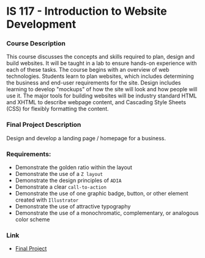 # IS 117 - Introduction to Website Development

### Course Description
<p>
  This course discusses the concepts and skills required to plan, design and build websites. It will be taught in a lab to ensure hands-on experience with each of these tasks. The course begins with an overview of web technologies. Students learn to plan websites, which includes determining the business and end-user requirements for the site. Design includes learning to develop "mockups" of how the site will look and how people will use it. The major tools for building websites will be industry standard HTML and XHTML to describe webpage content, and Cascading Style Sheets (CSS) for flexibly formatting the content.
</p>

### Final Project Description
<p>
  Design and develop a landing page / homepage for a business.
</p>

### Requirements: 
* Demonstrate the golden ratio within the layout<br />
* Demonstrate the use of a `Z layout` <br />
* Demonstrate the design principles of `ADIA` <br />
* Demonstrate a clear `call-to-action` <br />
* Demonstrate the use of one graphic badge, button, or other element created with `Illustrator` <br />
* Demonstrate the use of attractive typography<br />
* Demonstrate the use of a monochromatic, complementary, or analogous color scheme<br />

### Link
* [Final Project](https://goto1.github.io/is117/docs/)
